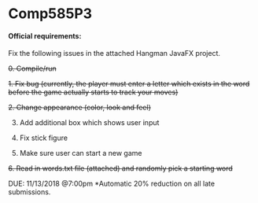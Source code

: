 # Comp585P3
#### Official requirements:

Fix the following issues in the attached Hangman JavaFX project.

~~0. Compile/run~~

~~1. Fix bug (currently, the player must enter a letter which exists in the word before the game actually starts to track your moves)~~

~~2. Change appearance (color, look and feel)~~

3. Add additional box which shows user input

4. Fix stick figure

5. Make sure user can start a new game

~~6. Read in words.txt file (attached) and randomly pick a starting word~~


DUE: 11/13/2018 @7:00pm
*Automatic 20% reduction on all late submissions.
